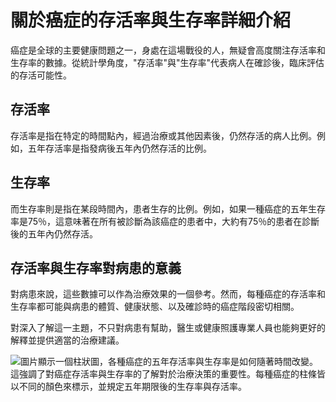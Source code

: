 # 關於癌症的存活率與生存率詳細介紹
癌症是全球的主要健康問題之一，身處在這場戰役的人，無疑會高度關注存活率和生存率的數據。從統計學角度，"存活率"與"生存率"代表病人在確診後，臨床評估的存活可能性。

## 存活率

存活率是指在特定的時間點內，經過治療或其他因素後，仍然存活的病人比例。例如，五年存活率是指發病後五年內仍然存活的比例。

## 生存率

而生存率則是指在某段時間內，患者生存的比例。例如，如果一種癌症的五年生存率是75％，這意味著在所有被診斷為該癌症的患者中，大約有75％的患者在診斷後的五年內仍然存活。

## 存活率與生存率對病患的意義

對病患來說，這些數據可以作為治療效果的一個參考。然而，每種癌症的存活率和生存率都可能與病患的體質、健康狀態、以及確診時的癌症階段密切相關。

對深入了解這一主題，不只對病患有幫助，醫生或健康照護專業人員也能夠更好的解釋並提供適當的治療建議。

![圖片顯示一個柱狀圖，各種癌症的五年存活率與生存率是如何隨著時間改變。這強調了對癌症存活率與生存率的了解對於治療決策的重要性。每種癌症的柱條皆以不同的顏色來標示，並規定五年期限後的生存率與存活率。](https://i.imgur.com/yyTiOpT.jpeg)